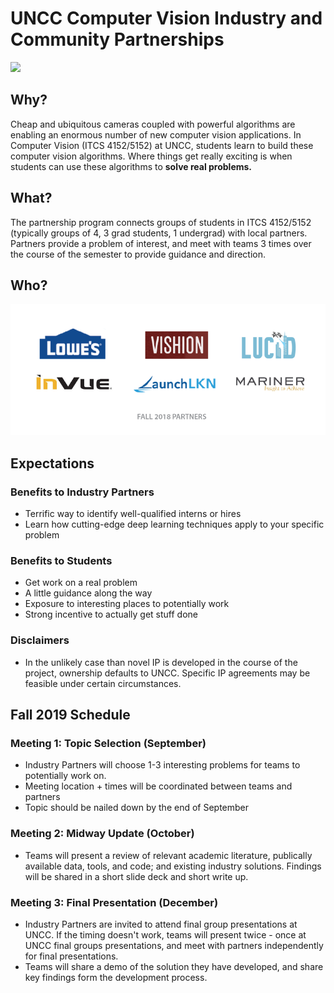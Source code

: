 
# UNCC Computer Vision Industry and Community Partnerships

![](graphics/industry_partner_lander.gif)

## Why?
Cheap and ubiquitous cameras coupled with powerful algorithms are enabling an enormous number of new computer vision applications. In Computer Vision (ITCS 4152/5152) at UNCC, students learn to build these computer vision algorithms. Where things get really exciting is when students can use these algorithms to **solve real problems.** 

## What?
The partnership program connects groups of students in ITCS 4152/5152 (typically groups of 4, 3 grad students, 1 undergrad) with local partners. Partners provide a problem of interest, and meet with teams 3 times over the course of the semester to provide guidance and direction. 

## Who?
![](graphics/fall_2018_partners-01.png)

## Expectations

### Benefits to Industry Partners
- Terrific way to identify well-qualified interns or hires
- Learn how cutting-edge deep learning techniques apply to your specific problem

### Benefits to Students
- Get work on a real problem
- A little guidance along the way
- Exposure to interesting places to potentially work
- Strong incentive to actually get stuff done

### Disclaimers
- In the unlikely case than novel IP is developed in the course of the project, ownership defaults to UNCC. Specific IP agreements may be feasible under certain circumstances. 

## Fall 2019 Schedule

### Meeting 1: Topic Selection (September)
- Industry Partners will choose 1-3 interesting problems for teams to potentially work on.
- Meeting location + times will be coordinated between teams and partners
- Topic should be nailed down by the end of September

### Meeting 2: Midway Update (October)
- Teams will present a review of relevant academic literature, publically available data, tools, and code; and existing industry solutions. Findings will be shared in a short slide deck and short write up.

### Meeting 3: Final Presentation (December)
- Industry Partners are invited to attend final group presentations at UNCC. If the timing doesn't work, teams will present twice - once at UNCC final groups presentations, and meet with partners independently for final presentations.
- Teams will share a demo of the solution they have developed, and share key findings form the development process. 
